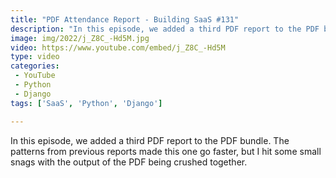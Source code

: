 ```yaml
---
title: "PDF Attendance Report - Building SaaS #131"
description: "In this episode, we added a third PDF report to the PDF bundle. The patterns from previous reports made this one go faster, but I hit some small snags with the output of the PDF being crushed together."
image: img/2022/j_Z8C_-Hd5M.jpg
video: https://www.youtube.com/embed/j_Z8C_-Hd5M
type: video
categories:
 - YouTube
 - Python
 - Django
tags: ['SaaS', 'Python', 'Django']

---
```


In this episode, we added a third PDF report to the PDF bundle. The patterns from previous reports made this one go faster, but I hit some small snags with the output of the PDF being crushed together.
